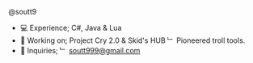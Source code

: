 @soutt9
- 💻 Experience; C#, Java & Lua
- 👑 Working on; Project Cry 2.0 & Skid's HUB
 ﹂ Pioneered troll tools.
- 📩 Inquiries;
 ﹂ soutt999@gmail.com
